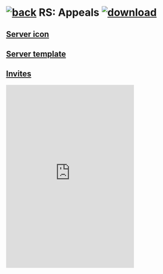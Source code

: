 # [![back](https://cdn.discordapp.com/emojis/887168885747511396?size=32)](https://reper2.github.io/downloadable-files/secret/archive/v1.1.0/discord/guilds) RS: Appeals [![download](https://cdn.discordapp.com/emojis/885670815725674527.png?size=32)](https://raw.githubusercontent.com/Reper2/downloadable-files/masterhttps://reper2.github.io/downloadable-files/secret/archive/v1.1.0/discord/guilds/884263560941817916.md)

[Server icon](https://cdn.discordapp.com/icons/884263560941817916/32e00eee31e0e98d64d50e3f748f4f29.png?size=4096)
---

[Server template](https://discord.new/RMBYK3sb5B9j)
---

[Invites](https://discord.gg/rpmVzHAZ9x)
---

<iframe src="https://discord.com/widget?id=884263560941817916&theme=dark" width="350" height="500" allowtransparency="true" frameborder="0" sandbox="allow-popups allow-popups-to-escape-sandbox allow-same-origin allow-scripts"></iframe>
